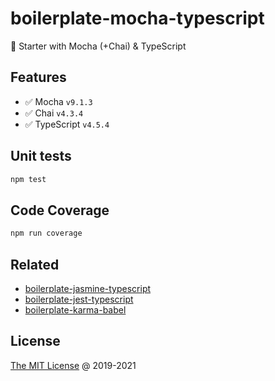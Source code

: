 # boilerplate-mocha-typescript

🍴 Starter with Mocha (+Chai) & TypeScript

## Features

* :white_check_mark: Mocha `v9.1.3`
* :white_check_mark: Chai `v4.3.4`
* :white_check_mark: TypeScript `v4.5.4`

## Unit tests

```bash
npm test
```

## Code Coverage

```bash
npm run coverage
```

## Related

* [boilerplate-jasmine-typescript](https://github.com/piecioshka/boilerplate-jasmine-typescript)
* [boilerplate-jest-typescript](https://github.com/piecioshka/boilerplate-jest-typescript)
* [boilerplate-karma-babel](https://github.com/piecioshka/boilerplate-karma-babel)

## License

[The MIT License](https://piecioshka.mit-license.org) @ 2019-2021
